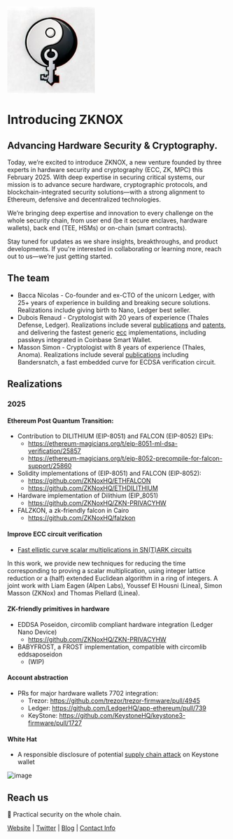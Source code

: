 ![alt text](https://github.com/ZKNoxHQ/.github/blob/main/zknoxlogo.jpeg)

# Introducing ZKNOX
 

 
## Advancing Hardware Security & Cryptography.

Today, we’re excited to introduce ZKNOX, a new venture founded by three experts in hardware security and cryptography (ECC, ZK, MPC) this February 2025. With deep expertise in securing critical systems, our mission is to advance secure hardware, cryptographic protocols, and blockchain-integrated security solutions—with a strong alignment to Ethereum, defensive and decentralized technologies.

We’re bringing deep expertise and innovation to every challenge on the whole security chain, from user end (be it secure enclaves, hardware wallets), back end (TEE, HSMs) or on-chain (smart contracts).

Stay tuned for updates as we share insights, breakthroughs, and product developments. If you're interested in collaborating or learning more, reach out to us—we’re just getting started.


## The team


- Bacca Nicolas - Co-founder and ex-CTO of the unicorn Ledger, with 25+ years of experience in building and breaking secure solutions. Realizations include giving birth to Nano, Ledger best seller.
- Dubois Renaud - Cryptologist with 20 years of experience (Thales Defense, Ledger). Realizations include several [publications](https://dblp.org/pid/26/211.html) and [patents](https://patents.google.com/?inventor=Renaud+Dubois), and delivering the fastest generic [ecc](https://github.com/rdubois-crypto/FreshCryptoLib/blob/master/README.md) implementations, including passkeys integrated in Coinbase Smart Wallet.  
- Masson Simon - Cryptologist with 8 years of experience (Thales, Anoma).
Realizations include several [publications](https://dblp.org/pid/218/7096.html) including Bandersnatch, a fast embedded curve for ECDSA verification circuit.


## Realizations

### 2025

#### Ethereum Post Quantum Transition: 
- Contribution to DILITHIUM (EIP-8051) and FALCON (EIP-8052) EIPs:
    * https://ethereum-magicians.org/t/eip-8051-ml-dsa-verification/25857
    * https://ethereum-magicians.org/t/eip-8052-precompile-for-falcon-support/25860
- Solidity implementations of (EIP-8051) and FALCON (EIP-8052):
    * https://github.com/ZKNoxHQ/ETHFALCON
    * https://github.com/ZKNoxHQ/ETHDILITHIUM
- Hardware implementation of Dilithium (EIP_8051)
    * https://github.com/ZKNoxHQ/ZKN-PRIVACYHW
- FALZKON, a zk-friendly falcon in Cairo
    * https://github.com/ZKNoxHQ/falzkon


#### Improve ECC circuit verification

- [Fast elliptic curve scalar multiplications in SN(T)ARK circuits](https://eprint.iacr.org/2025/933)

In this work, we provide new techniques for reducing the time corresponding to proving a scalar multiplication, using integer lattice reduction or a (half) extended Euclidean algorithm in a ring of integers. A joint work with Liam Eagen (Alpen Labs), Youssef El Housni (Linea), Simon Masson (ZKNox) and 
Thomas Piellard  (Linea).


#### ZK-friendly primitives in hardware
- EDDSA Poseidon, circomlib compliant hardware integration (Ledger Nano Device)
    * https://github.com/ZKNoxHQ/ZKN-PRIVACYHW
- BABYFROST, a FROST implementation, compatible with circomlib eddsaposeidon
    * (WIP)

#### Account abstraction

- PRs for major hardware wallets 7702 integration:
    * Trezor: https://github.com/trezor/trezor-firmware/pull/4945
    * Ledger: https://github.com/LedgerHQ/app-ethereum/pull/739
    * KeyStone: https://github.com/KeystoneHQ/keystone3-firmware/pull/1727

#### White Hat

- A responsible disclosure of potential [supply chain attack](https://x.com/KeystoneWallet/status/1909214655270056143) on Keystone wallet
 <img width="584" height="111" alt="image" src="https://github.com/user-attachments/assets/cd70f72d-2edf-4da7-a8e1-6514d9773bfb" />



 
## Reach us

🔐 Practical security on the whole chain.

[Website](https://www.zknox.com) | [Twitter](https://x.com/zknoxhq) | [Blog](https://zknox.eth.limo) | [Contact Info](mailto:gm@zknox.com)
